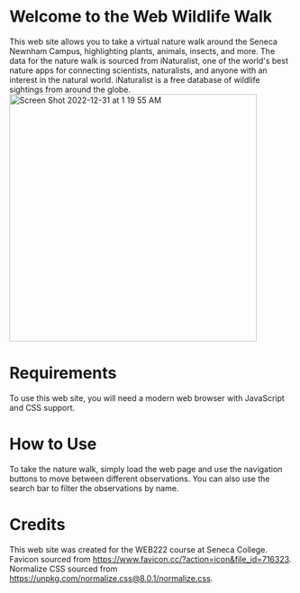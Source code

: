 # Welcome to the Web Wildlife Walk
This web site allows you to take a virtual nature walk around the Seneca Newnham Campus, highlighting plants, animals, insects, and more. The data for the nature walk is sourced from iNaturalist, one of the world's best nature apps for connecting scientists, naturalists, and anyone with an interest in the natural world. iNaturalist is a free database of wildlife sightings from around the globe.
<img width="439" alt="Screen Shot 2022-12-31 at 1 19 55 AM" src="https://user-images.githubusercontent.com/58542001/210127286-3697d9c4-df58-424d-86d0-50af5f44c54e.png">
# Requirements
To use this web site, you will need a modern web browser with JavaScript and CSS support.

# How to Use
To take the nature walk, simply load the web page and use the navigation buttons to move between different observations. You can also use the search bar to filter the observations by name.

# Credits
This web site was created for the WEB222 course at Seneca College. Favicon sourced from https://www.favicon.cc/?action=icon&file_id=716323. Normalize CSS sourced from https://unpkg.com/normalize.css@8.0.1/normalize.css.
